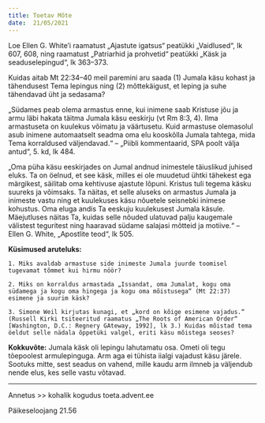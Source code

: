 ```yaml
---
title: Toetav Mõte  
date:  21/05/2021  
---
```


Loe Ellen G. White’i raamatust „Ajastute igatsus“ peatükki „Vaidlused“, lk 607, 608, ning raamatust „Patriarhid ja prohvetid“ peatükki „Käsk ja seaduselepingud“, lk 363–373.

Kuidas aitab Mt 22:34–40 meil paremini aru saada (1) Jumala käsu kohast ja tähendusest Tema lepingus ning (2) mõttekäigust, et leping ja suhe tähendavad üht ja sedasama?

„Südames peab olema armastus enne, kui inimene saab Kristuse jõu ja armu läbi hakata täitma Jumala käsu eeskirju (vt Rm 8:3, 4). Ilma armastuseta on kuulekus võimatu ja väärtusetu. Kuid armastuse olemasolul asub inimene automaatselt seadma oma elu kooskõlla Jumala tahtega, mida Tema korraldused väljendavad.“ – „Piibli kommentaarid, SPA poolt välja antud“, 5. kd, lk 484.

„Oma püha käsu eeskirjades on Jumal andnud inimestele täiuslikud juhised eluks. Ta on öelnud, et see käsk, milles ei ole muudetud ühtki tähekest ega märgikest, säilitab oma kehtivuse ajastute lõpuni. Kristus tuli tegema käsku suureks ja võimsaks. Ta näitas, et selle aluseks on armastus Jumala ja inimeste vastu ning et kuulekuses käsu nõuetele seisnebki inimese kohustus. Oma eluga andis Ta eeskuju kuulekusest Jumala käsule. Mäejutluses näitas Ta, kuidas selle nõuded ulatuvad palju kaugemale välistest teguritest ning haaravad südame salajasi mõtteid ja motiive.“ – Ellen G. White, „Apostlite teod“, lk 505.

**Küsimused aruteluks:**

`1. Miks avaldab armastuse side inimeste Jumala juurde toomisel tugevamat tõmmet kui hirmu nöör?`

`2. Miks on korraldus armastada „Issandat, oma Jumalat, kogu oma südamega ja kogu oma hingega ja kogu oma mõistusega“ (Mt 22:37) esimene ja suurim käsk?`

`3. Simone Weil kirjutas kunagi, et „kord on kõige esimene vajadus.“ (Russell Kirki tsiteeritud raamatus „The Roots of American Order“ [Washington, D.C.: Regnery GAteway, 1992], lk 3.) Kuidas mõistad tema öeldut selle nädala õppetüki valgel, eriti käsu mõistega seoses?`

**Kokkuvõte:** Jumala käsk oli lepingu lahutamatu osa. Ometi oli tegu tõepoolest armulepinguga. Arm aga ei tühista iialgi vajadust käsu järele. Sootuks mitte, sest seadus on vahend, mille kaudu arm ilmneb ja väljendub nende elus, kes selle vastu võtavad.

---

Annetus >> kohalik kogudus toeta.advent.ee  

Päikeseloojang 21.56